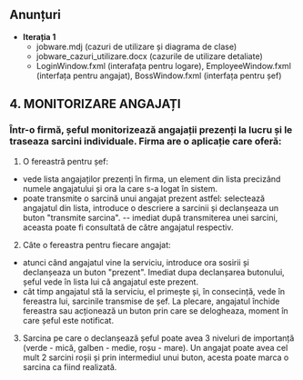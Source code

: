 ## Anunțuri
- **Iterația 1**
  - jobware.mdj (cazuri de utilizare și diagrama de clase)
  - jobware_cazuri_utilizare.docx (cazurile de utilizare detaliate)
  - LoginWindow.fxml (interafața pentru logare), EmployeeWindow.fxml (interfața pentru angajat), BossWindow.fxml (interfața pentru șef)

## 4. MONITORIZARE ANGAJAȚI 
### Într-o firmă, șeful monitorizează angajații prezenți la lucru și le traseaza sarcini individuale. Firma are o aplicație care oferă: 
1. O fereastră pentru șef:
- vede lista angajaților prezenți în firma, un element din lista precizând numele angajatului și ora la care s-a logat în sistem.
- poate transmite o sarcină unui angajat prezent astfel: selectează angajatul din lista, introduce o descriere a sarcinii și declanșeaza un buton "transmite sarcina".
-- imediat după transmiterea unei sarcini, aceasta poate fi consultată de către angajatul respectiv.
2. Câte o fereastra pentru fiecare angajat:
- atunci când angajatul vine la serviciu, introduce ora sosirii și declanșeaza un buton "prezent". Imediat dupa declanșarea butonului, șeful vede în lista lui că angajatul este prezent.
- cât timp angajatul stă la serviciu, el primește și, în consecință, vede în fereastra lui, sarcinile transmise de șef. La plecare, angajatul închide fereastra sau acționează un buton prin care se delogheaza, moment în care șeful este notificat.
3. Sarcina pe care o declanșează șeful poate avea 3 niveluri de importanță (verde - mică, galben - medie, roșu - mare). Un angajat poate avea cel mult 2 sarcini roșii și prin intermediul unui buton, acesta poate marca o sarcina ca fiind realizată.
